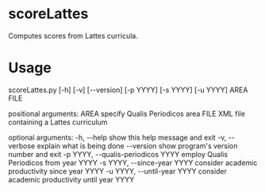 # scoreLattes
Computes scores from Lattes curricula.

# Usage
scoreLattes.py [-h] [-v] [--version] [-p YYYY] [-s YYYY] [-u YYYY]
                      AREA FILE

positional arguments:
  AREA                  specify Qualis Periodicos area
  FILE                  XML file containing a Lattes curriculum

optional arguments:
  -h, --help            show this help message and exit
  -v, --verbose         explain what is being done
  --version             show program's version number and exit
  -p YYYY, --qualis-periodicos YYYY
                        employ Qualis Periodicos from year YYYY
  -s YYYY, --since-year YYYY
                        consider academic productivity since year YYYY
  -u YYYY, --until-year YYYY
                        consider academic productivity until year YYYY

